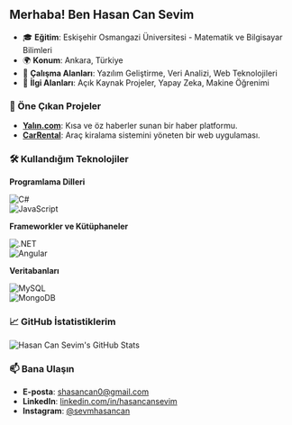 ## Merhaba! Ben Hasan Can Sevim

- 🎓 **Eğitim**: Eskişehir Osmangazi Üniversitesi - Matematik ve Bilgisayar Bilimleri  
- 🌍 **Konum**: Ankara, Türkiye  
- 💼 **Çalışma Alanları**: Yazılım Geliştirme, Veri Analizi, Web Teknolojileri  
- 💬 **İlgi Alanları**: Açık Kaynak Projeler, Yapay Zeka, Makine Öğrenimi  

### 🚀 Öne Çıkan Projeler

- [**Yalın.com**](https://github.com/hasancansevim/YalinNews): Kısa ve öz haberler sunan bir haber platformu.  
- [**CarRental**](https://github.com/hasancansevim/CarRental): Araç kiralama sistemini yöneten bir web uygulaması.  

### 🛠️ Kullandığım Teknolojiler  

**Programlama Dilleri**  

![C#](https://img.shields.io/badge/-C%23-239120?style=flat&logo=c-sharp&logoColor=white)  
![JavaScript](https://img.shields.io/badge/-JavaScript-F7DF1E?style=flat&logo=javascript&logoColor=black)  

**Frameworkler ve Kütüphaneler**  

![.NET](https://img.shields.io/badge/-.NET-512BD4?style=flat&logo=.net&logoColor=white)  
![Angular](https://img.shields.io/badge/-Angular-DD0031?style=flat&logo=angular&logoColor=white)  

**Veritabanları**  

![MySQL](https://img.shields.io/badge/-MySQL-4479A1?style=flat&logo=mysql&logoColor=white)  
![MongoDB](https://img.shields.io/badge/-MongoDB-47A248?style=flat&logo=mongodb&logoColor=white)  

### 📈 GitHub İstatistiklerim  

![Hasan Can Sevim's GitHub Stats](https://github-readme-stats.vercel.app/api?username=svmhasancan&show_icons=true&theme=radical)  

### 📫 Bana Ulaşın  

- **E-posta**: [shasancan0@gmail.com](mailto:hasancansevim@example.com)  
- **LinkedIn**: [linkedin.com/in/hasancansevim](https://www.linkedin.com/in/hasancansevim)  
- **Instagram**: [@sevmhasancan](https://www.instagram.com/sevmhasancan)  
